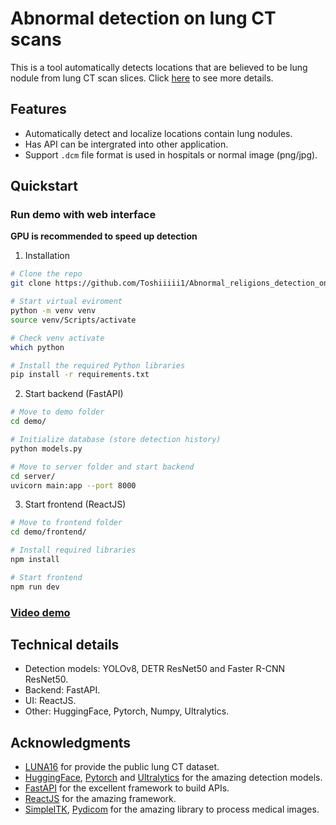 # Abnormal detection on lung CT scans

This is a tool automatically detects locations that are believed to be lung nodule from lung CT scan slices. Click  [here](./docs/README.md) to see more details.

## Features
- Automatically detect and localize locations contain lung nodules.
- Has API can be intergrated into other application.
- Support `.dcm` file format is used in hospitals or normal image (png/jpg).

## Quickstart

### Run demo with web interface

**GPU is recommended to speed up detection**

1. Installation

```bash
# Clone the repo
git clone https://github.com/Toshiiiii1/Abnormal_religions_detection_on_lung_CT_image.git

# Start virtual eviroment
python -m venv venv
source venv/Scripts/activate

# Check venv activate
which python

# Install the required Python libraries
pip install -r requirements.txt
```

2. Start backend (FastAPI)
```bash
# Move to demo folder
cd demo/

# Initialize database (store detection history)
python models.py

# Move to server folder and start backend
cd server/
uvicorn main:app --port 8000
```

3. Start frontend (ReactJS)
```bash
# Move to frontend folder
cd demo/frontend/

# Install required libraries
npm install

# Start frontend
npm run dev
```

### [Video demo](https://drive.google.com/file/d/1vbjmvar-hP2iIdj4G4l4DCJAoNS9rWrj/view?usp=drive_link)

## Technical details
- Detection models: YOLOv8, DETR ResNet50 and Faster R-CNN ResNet50.
- Backend: FastAPI.
- UI: ReactJS.
- Other: HuggingFace, Pytorch, Numpy, Ultralytics.

## Acknowledgments
- [LUNA16](https://luna16.grand-challenge.org/) for provide the public lung CT dataset.
- [HuggingFace](https://huggingface.co/docs/transformers/model_doc/detr), [Pytorch](https://pytorch.org/vision/main/models/faster_rcnn.html) and [Ultralytics](https://docs.ultralytics.com/vi/models/yolov8/) for the amazing detection models.
- [FastAPI](https://fastapi.tiangolo.com/) for the excellent framework to build APIs.
- [ReactJS](https://react.dev/) for the amazing framework.
- [SimpleITK](https://simpleitk.org/), [Pydicom](https://pydicom.github.io/) for the amazing library to process medical images.